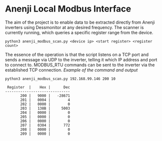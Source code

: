 # Anenji Local Modbus Interface
The aim of the project is to enable data to be extracted directly from Anenji inverters using Dessmonitor at any desired frequency.
The scanner is currently running, which queries a specific register range from the device.
```
python3 anenji_modbus_scan.py <device ip> <start register> <register count>
```
The essence of the operation is that the script listens on a TCP port and sends a message via UDP to the inverter, telling it which IP address and port to connect to.
MODBUS_RTU commands can be sent to the inverter via the established TCP connection.
*Example of the command and output*
```
python3 anenji_modbus_scan.py 192.168.99.146 200 10

 Register  |    Hex |      Dec
------------------------------
       200 |   9000 |   -28671
       201 |   0004 |        4
       202 |   0000 |        0
       203 |   138B |     5003
       204 |   0000 |        0
       205 |   0000 |        0
       206 |   0000 |        0
       207 |   0304 |      772
       208 |   0000 |        0
       209 |   0000 |        0
```
